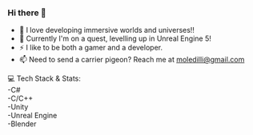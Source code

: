 ### Hi there 👋

- 🔭 I love developing immersive worlds and universes!!
- 🌱 Currently I'm on a quest, levelling up in Unreal Engine 5!
- ⚡ I like to be both a gamer and a developer.
- 📫 Need to send a carrier pigeon? Reach me at moledilli@gmail.com

💻 Tech Stack & Stats:              
  -C#                   
  -C/C++                          
  -Unity                      
  -Unreal Engine                  
  -Blender                           
